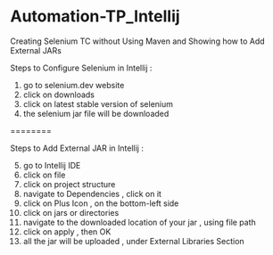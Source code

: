 # Automation-TP_Intellij
Creating Selenium TC without Using Maven and Showing how to Add External JARs

Steps to Configure Selenium in Intellij :

1. go to selenium.dev website
2. click on downloads 
3. click on latest stable version of selenium
4. the selenium jar file will be downloaded

========

Steps to Add External JAR in Intellij :

5. go to Intellij IDE
6. click on file
7. click on project structure
8. navigate to Dependencies , click on it
9. click on Plus Icon , on the bottom-left side 
10. click on jars or directories
11. navigate to the downloaded location of your jar , using file path
12. click on apply , then OK
13. all the jar will be uploaded , under External Libraries Section



